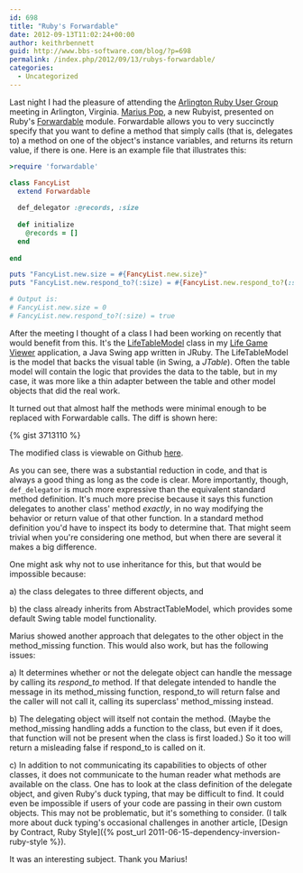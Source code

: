 ```yaml
---
id: 698
title: "Ruby's Forwardable"
date: 2012-09-13T11:02:24+00:00
author: keithrbennett
guid: http://www.bbs-software.com/blog/?p=698
permalink: /index.php/2012/09/13/rubys-forwardable/
categories:
  - Uncategorized
---
```

Last night I had the pleasure of attending the [Arlington Ruby User Group](http://www.meetup.com/Arlington-Ruby/) meeting in Arlington, Virginia. [Marius Pop](https://twitter.com/mlpinit), a new Rubyist, presented on Ruby's [Forwardable](http://www.ruby-doc.org/stdlib-1.9.3/libdoc/forwardable/rdoc/Forwardable.html) module. Forwardable allows you to very succinctly specify that you want to define a method that simply calls (that is, delegates to) a method on one of the object's instance variables, and returns its return value, if there is one. Here is an example file that illustrates this:

```ruby
>require 'forwardable'

class FancyList
  extend Forwardable
  
  def_delegator :@records, :size
  
  def initialize
    @records = []
  end
  
end

puts "FancyList.new.size = #{FancyList.new.size}"
puts "FancyList.new.respond_to?(:size) = #{FancyList.new.respond_to?(:size)}"

# Output is:
# FancyList.new.size = 0
# FancyList.new.respond_to?(:size) = true
```

After the meeting I thought of a class I had been working on recently that would benefit from this. It's the [LifeTableModel](https://github.com/keithrbennett/life_game_viewer/blob/a56d329901999b20a2b23117d2fe2a8155a3799a/lib/life_game_viewer/view/life_table_model.rb "LifeTableModel class") class in my [Life Game Viewer](https://github.com/keithrbennett/life_game_viewer) application, a Java Swing app written in JRuby. The LifeTableModel is the model that backs the visual table (in Swing, a _JTable_). Often the table model will contain the logic that provides the data to the table, but in my case, it was more like a thin adapter between the table and other model objects that did the real work.

It turned out that almost half the methods were minimal enough to be replaced with Forwardable calls. The diff is shown here:

{% gist 3713110 %}

The modified class is viewable on Github [here](https://github.com/keithrbennett/life_game_viewer/blob/6a44806a15e708068258f30b45c60c36a2142d87/lib/life_game_viewer/view/life_table_model.rb).

As you can see, there was a substantial reduction in code, and that is always a good thing as long as the code is clear. More importantly, though, `def_delegator` is much more expressive than the equivalent standard method definition. It's much more precise because it says this function delegates to another class' method _exactly_, in no way modifying the behavior or return value of that other function. In a standard method definition you'd have to inspect its body to determine that. That might seem trivial when you're considering one method, but when there are several it makes a big difference.

One might ask why not to use inheritance for this, but that would be impossible because:

a) the class delegates to three different objects, and
  
b) the class already inherits from AbstractTableModel, which provides some default Swing table model functionality.

Marius showed another approach that delegates to the other object in the method_missing function. This would also work, but has the following issues:

a) It determines whether or not the delegate object can handle the message by calling its _respond_to_ method. If that delegate intended to handle the message in its method\_missing function, respond\_to will return false and the caller will not call it, calling its superclass' method_missing instead.

b) The delegating object will itself not contain the method. (Maybe the method\_missing handling adds a function to the class, but even if it does, that function will not be present when the class is first loaded.) So it too will return a misleading false if respond\_to is called on it.

c) In addition to not communicating its capabilities to objects of other classes, it does not communicate to the human reader what methods are available on the class. One has to look at the class definition of the delegate object, and given Ruby's duck typing, that may be difficult to find. It could even be impossible if users of your code are passing in their own custom objects. This may not be problematic, but it's something to consider. (I talk more about duck typing's occasional challenges in another article, [Design by Contract, Ruby Style]({% post_url 2011-06-15-dependency-inversion-ruby-style %}).

It was an interesting subject. Thank you Marius!